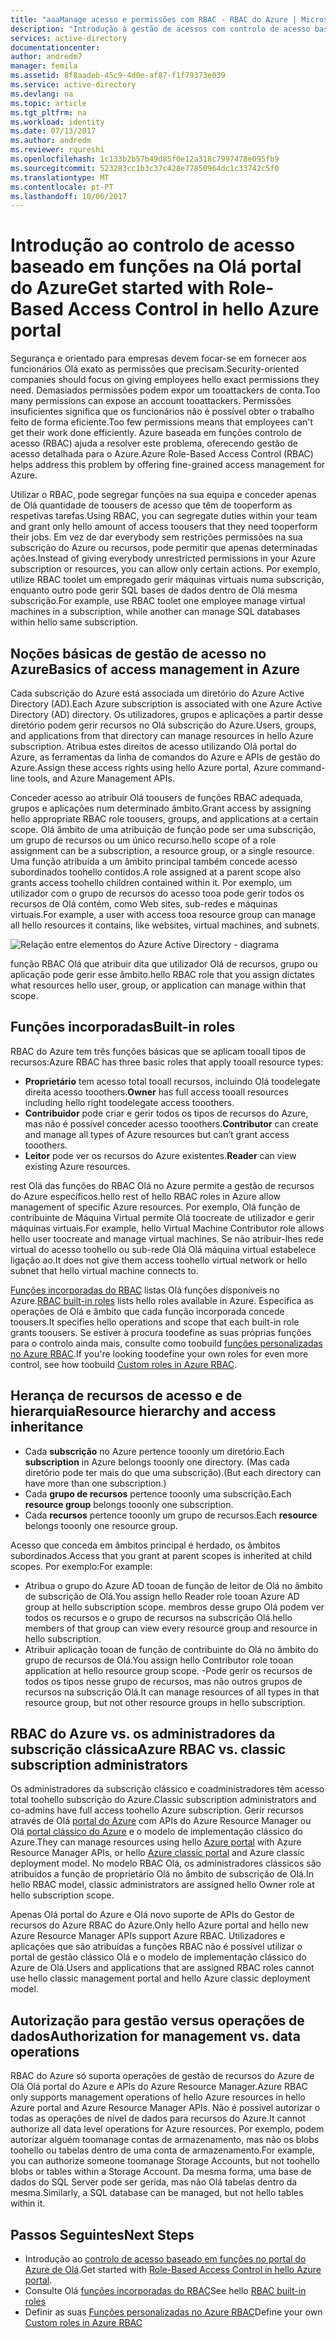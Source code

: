 ```yaml
---
title: "aaaManage acesso e permissões com RBAC - RBAC do Azure | Microsoft Docs"
description: "Introdução à gestão de acessos com controlo de acesso baseado em funções do Azure no Olá Portal do Azure. Utilize permissões de tooassign atribuições de função no seu diretório."
services: active-directory
documentationcenter: 
author: andredm7
manager: femila
ms.assetid: 8f8aadeb-45c9-4d0e-af87-f1f79373e039
ms.service: active-directory
ms.devlang: na
ms.topic: article
ms.tgt_pltfrm: na
ms.workload: identity
ms.date: 07/13/2017
ms.author: andredm
ms.reviewer: rqureshi
ms.openlocfilehash: 1c133b2b57b49d85f0e12a318c7997478e095fb9
ms.sourcegitcommit: 523283cc1b3c37c428e77850964dc1c33742c5f0
ms.translationtype: MT
ms.contentlocale: pt-PT
ms.lasthandoff: 10/06/2017
---
```

# <a name="get-started-with-role-based-access-control-in-hello-azure-portal"></a><span data-ttu-id="b1c9b-104">Introdução ao controlo de acesso baseado em funções na Olá portal do Azure</span><span class="sxs-lookup"><span data-stu-id="b1c9b-104">Get started with Role-Based Access Control in hello Azure portal</span></span>
<span data-ttu-id="b1c9b-105">Segurança e orientado para empresas devem focar-se em fornecer aos funcionários Olá exato as permissões que precisam.</span><span class="sxs-lookup"><span data-stu-id="b1c9b-105">Security-oriented companies should focus on giving employees hello exact permissions they need.</span></span> <span data-ttu-id="b1c9b-106">Demasiados permissões podem expor um tooattackers de conta.</span><span class="sxs-lookup"><span data-stu-id="b1c9b-106">Too many permissions can expose an account tooattackers.</span></span> <span data-ttu-id="b1c9b-107">Permissões insuficientes significa que os funcionários não é possível obter o trabalho feito de forma eficiente.</span><span class="sxs-lookup"><span data-stu-id="b1c9b-107">Too few permissions means that employees can't get their work done efficiently.</span></span> <span data-ttu-id="b1c9b-108">Azure baseada em funções controlo de acesso (RBAC) ajuda a resolver este problema, oferecendo gestão de acesso detalhada para o Azure.</span><span class="sxs-lookup"><span data-stu-id="b1c9b-108">Azure Role-Based Access Control (RBAC) helps address this problem by offering fine-grained access management for Azure.</span></span>

<span data-ttu-id="b1c9b-109">Utilizar o RBAC, pode segregar funções na sua equipa e conceder apenas de Olá quantidade de toousers de acesso que têm de tooperform as respetivas tarefas.</span><span class="sxs-lookup"><span data-stu-id="b1c9b-109">Using RBAC, you can segregate duties within your team and grant only hello amount of access toousers that they need tooperform their jobs.</span></span> <span data-ttu-id="b1c9b-110">Em vez de dar everybody sem restrições permissões na sua subscrição do Azure ou recursos, pode permitir que apenas determinadas ações.</span><span class="sxs-lookup"><span data-stu-id="b1c9b-110">Instead of giving everybody unrestricted permissions in your Azure subscription or resources, you can allow only certain actions.</span></span> <span data-ttu-id="b1c9b-111">Por exemplo, utilize RBAC toolet um empregado gerir máquinas virtuais numa subscrição, enquanto outro pode gerir SQL bases de dados dentro de Olá mesma subscrição.</span><span class="sxs-lookup"><span data-stu-id="b1c9b-111">For example, use RBAC toolet one employee manage virtual machines in a subscription, while another can manage SQL databases within hello same subscription.</span></span>

## <a name="basics-of-access-management-in-azure"></a><span data-ttu-id="b1c9b-112">Noções básicas de gestão de acesso no Azure</span><span class="sxs-lookup"><span data-stu-id="b1c9b-112">Basics of access management in Azure</span></span>
<span data-ttu-id="b1c9b-113">Cada subscrição do Azure está associada um diretório do Azure Active Directory (AD).</span><span class="sxs-lookup"><span data-stu-id="b1c9b-113">Each Azure subscription is associated with one Azure Active Directory (AD) directory.</span></span> <span data-ttu-id="b1c9b-114">Os utilizadores, grupos e aplicações a partir desse diretório podem gerir recursos no Olá subscrição do Azure.</span><span class="sxs-lookup"><span data-stu-id="b1c9b-114">Users, groups, and applications from that directory can manage resources in hello Azure subscription.</span></span> <span data-ttu-id="b1c9b-115">Atribua estes direitos de acesso utilizando Olá portal do Azure, as ferramentas da linha de comandos do Azure e APIs de gestão do Azure.</span><span class="sxs-lookup"><span data-stu-id="b1c9b-115">Assign these access rights using hello Azure portal, Azure command-line tools, and Azure Management APIs.</span></span>

<span data-ttu-id="b1c9b-116">Conceder acesso ao atribuir Olá toousers de funções RBAC adequada, grupos e aplicações num determinado âmbito.</span><span class="sxs-lookup"><span data-stu-id="b1c9b-116">Grant access by assigning hello appropriate RBAC role toousers, groups, and applications at a certain scope.</span></span> <span data-ttu-id="b1c9b-117">Olá âmbito de uma atribuição de função pode ser uma subscrição, um grupo de recursos ou um único recurso.</span><span class="sxs-lookup"><span data-stu-id="b1c9b-117">hello scope of a role assignment can be a subscription, a resource group, or a single resource.</span></span> <span data-ttu-id="b1c9b-118">Uma função atribuída a um âmbito principal também concede acesso subordinados toohello contidos.</span><span class="sxs-lookup"><span data-stu-id="b1c9b-118">A role assigned at a parent scope also grants access toohello children contained within it.</span></span> <span data-ttu-id="b1c9b-119">Por exemplo, um utilizador com o grupo de recursos do acesso tooa pode gerir todos os recursos de Olá contém, como Web sites, sub-redes e máquinas virtuais.</span><span class="sxs-lookup"><span data-stu-id="b1c9b-119">For example, a user with access tooa resource group can manage all hello resources it contains, like websites, virtual machines, and subnets.</span></span>

![Relação entre elementos do Azure Active Directory - diagrama](./media/role-based-access-control-what-is/rbac_aad.png)

<span data-ttu-id="b1c9b-121">função RBAC Olá que atribuir dita que utilizador Olá de recursos, grupo ou aplicação pode gerir esse âmbito.</span><span class="sxs-lookup"><span data-stu-id="b1c9b-121">hello RBAC role that you assign dictates what resources hello user, group, or application can manage within that scope.</span></span>

## <a name="built-in-roles"></a><span data-ttu-id="b1c9b-122">Funções incorporadas</span><span class="sxs-lookup"><span data-stu-id="b1c9b-122">Built-in roles</span></span>
<span data-ttu-id="b1c9b-123">RBAC do Azure tem três funções básicas que se aplicam tooall tipos de recursos:</span><span class="sxs-lookup"><span data-stu-id="b1c9b-123">Azure RBAC has three basic roles that apply tooall resource types:</span></span>

* <span data-ttu-id="b1c9b-124">**Proprietário** tem acesso total tooall recursos, incluindo Olá toodelegate direita acesso tooothers.</span><span class="sxs-lookup"><span data-stu-id="b1c9b-124">**Owner** has full access tooall resources including hello right toodelegate access tooothers.</span></span>
* <span data-ttu-id="b1c9b-125">**Contribuidor** pode criar e gerir todos os tipos de recursos do Azure, mas não é possível conceder acesso tooothers.</span><span class="sxs-lookup"><span data-stu-id="b1c9b-125">**Contributor** can create and manage all types of Azure resources but can’t grant access tooothers.</span></span>
* <span data-ttu-id="b1c9b-126">**Leitor** pode ver os recursos do Azure existentes.</span><span class="sxs-lookup"><span data-stu-id="b1c9b-126">**Reader** can view existing Azure resources.</span></span>

<span data-ttu-id="b1c9b-127">rest Olá das funções do RBAC Olá no Azure permite a gestão de recursos do Azure específicos.</span><span class="sxs-lookup"><span data-stu-id="b1c9b-127">hello rest of hello RBAC roles in Azure allow management of specific Azure resources.</span></span> <span data-ttu-id="b1c9b-128">Por exemplo, Olá função de contribuinte de Máquina Virtual permite Olá toocreate de utilizador e gerir máquinas virtuais.</span><span class="sxs-lookup"><span data-stu-id="b1c9b-128">For example, hello Virtual Machine Contributor role allows hello user toocreate and manage virtual machines.</span></span> <span data-ttu-id="b1c9b-129">Se não atribuir-lhes rede virtual do acesso toohello ou sub-rede Olá Olá máquina virtual estabelece ligação ao.</span><span class="sxs-lookup"><span data-stu-id="b1c9b-129">It does not give them access toohello virtual network or hello subnet that hello virtual machine connects to.</span></span> 

<span data-ttu-id="b1c9b-130">[Funções incorporadas do RBAC](role-based-access-built-in-roles.md) listas Olá funções disponíveis no Azure.</span><span class="sxs-lookup"><span data-stu-id="b1c9b-130">[RBAC built-in roles](role-based-access-built-in-roles.md) lists hello roles available in Azure.</span></span> <span data-ttu-id="b1c9b-131">Especifica as operações de Olá e âmbito que cada função incorporada concede toousers.</span><span class="sxs-lookup"><span data-stu-id="b1c9b-131">It specifies hello operations and scope that each built-in role grants toousers.</span></span> <span data-ttu-id="b1c9b-132">Se estiver à procura toodefine as suas próprias funções para o controlo ainda mais, consulte como toobuild [funções personalizadas no Azure RBAC](role-based-access-control-custom-roles.md).</span><span class="sxs-lookup"><span data-stu-id="b1c9b-132">If you're looking toodefine your own roles for even more control, see how toobuild [Custom roles in Azure RBAC](role-based-access-control-custom-roles.md).</span></span>

## <a name="resource-hierarchy-and-access-inheritance"></a><span data-ttu-id="b1c9b-133">Herança de recursos de acesso e de hierarquia</span><span class="sxs-lookup"><span data-stu-id="b1c9b-133">Resource hierarchy and access inheritance</span></span>
* <span data-ttu-id="b1c9b-134">Cada **subscrição** no Azure pertence tooonly um diretório.</span><span class="sxs-lookup"><span data-stu-id="b1c9b-134">Each **subscription** in Azure belongs tooonly one directory.</span></span> <span data-ttu-id="b1c9b-135">(Mas cada diretório pode ter mais do que uma subscrição).</span><span class="sxs-lookup"><span data-stu-id="b1c9b-135">(But each directory can have more than one subscription.)</span></span>
* <span data-ttu-id="b1c9b-136">Cada **grupo de recursos** pertence tooonly uma subscrição.</span><span class="sxs-lookup"><span data-stu-id="b1c9b-136">Each **resource group** belongs tooonly one subscription.</span></span>
* <span data-ttu-id="b1c9b-137">Cada **recursos** pertence tooonly um grupo de recursos.</span><span class="sxs-lookup"><span data-stu-id="b1c9b-137">Each **resource** belongs tooonly one resource group.</span></span>

<span data-ttu-id="b1c9b-138">Acesso que conceda em âmbitos principal é herdado, os âmbitos subordinados.</span><span class="sxs-lookup"><span data-stu-id="b1c9b-138">Access that you grant at parent scopes is inherited at child scopes.</span></span> <span data-ttu-id="b1c9b-139">Por exemplo:</span><span class="sxs-lookup"><span data-stu-id="b1c9b-139">For example:</span></span>

* <span data-ttu-id="b1c9b-140">Atribua o grupo do Azure AD tooan de função de leitor de Olá no âmbito de subscrição de Olá.</span><span class="sxs-lookup"><span data-stu-id="b1c9b-140">You assign hello Reader role tooan Azure AD group at hello subscription scope.</span></span> <span data-ttu-id="b1c9b-141">membros desse grupo Olá podem ver todos os recursos e o grupo de recursos na subscrição Olá.</span><span class="sxs-lookup"><span data-stu-id="b1c9b-141">hello members of that group can view every resource group and resource in hello subscription.</span></span>
* <span data-ttu-id="b1c9b-142">Atribuir aplicação tooan de função de contribuinte do Olá no âmbito do grupo de recursos de Olá.</span><span class="sxs-lookup"><span data-stu-id="b1c9b-142">You assign hello Contributor role tooan application at hello resource group scope.</span></span> <span data-ttu-id="b1c9b-143">-Pode gerir os recursos de todos os tipos nesse grupo de recursos, mas não outros grupos de recursos na subscrição Olá.</span><span class="sxs-lookup"><span data-stu-id="b1c9b-143">It can manage resources of all types in that resource group, but not other resource groups in hello subscription.</span></span>

## <a name="azure-rbac-vs-classic-subscription-administrators"></a><span data-ttu-id="b1c9b-144">RBAC do Azure vs. os administradores da subscrição clássica</span><span class="sxs-lookup"><span data-stu-id="b1c9b-144">Azure RBAC vs. classic subscription administrators</span></span>
<span data-ttu-id="b1c9b-145">Os administradores da subscrição clássico e coadministradores têm acesso total toohello subscrição do Azure.</span><span class="sxs-lookup"><span data-stu-id="b1c9b-145">Classic subscription administrators and co-admins have full access toohello Azure subscription.</span></span> <span data-ttu-id="b1c9b-146">Gerir recursos através de Olá [portal do Azure](https://portal.azure.com) com APIs do Azure Resource Manager ou Olá [portal clássico do Azure](https://manage.windowsazure.com) e o modelo de implementação clássico do Azure.</span><span class="sxs-lookup"><span data-stu-id="b1c9b-146">They can manage resources using hello [Azure portal](https://portal.azure.com) with Azure Resource Manager APIs, or hello [Azure classic portal](https://manage.windowsazure.com) and Azure classic deployment model.</span></span> <span data-ttu-id="b1c9b-147">No modelo RBAC Olá, os administradores clássicos são atribuídos a função de proprietário Olá no âmbito de subscrição de Olá.</span><span class="sxs-lookup"><span data-stu-id="b1c9b-147">In hello RBAC model, classic administrators are assigned hello Owner role at hello subscription scope.</span></span>

<span data-ttu-id="b1c9b-148">Apenas Olá portal do Azure e Olá novo suporte de APIs do Gestor de recursos do Azure RBAC do Azure.</span><span class="sxs-lookup"><span data-stu-id="b1c9b-148">Only hello Azure portal and hello new Azure Resource Manager APIs support Azure RBAC.</span></span> <span data-ttu-id="b1c9b-149">Utilizadores e aplicações que são atribuídas a funções RBAC não é possível utilizar o portal de gestão clássico Olá e o modelo de implementação clássico do Azure de Olá.</span><span class="sxs-lookup"><span data-stu-id="b1c9b-149">Users and applications that are assigned RBAC roles cannot use hello classic management portal and hello Azure classic deployment model.</span></span>

## <a name="authorization-for-management-vs-data-operations"></a><span data-ttu-id="b1c9b-150">Autorização para gestão versus operações de dados</span><span class="sxs-lookup"><span data-stu-id="b1c9b-150">Authorization for management vs. data operations</span></span>
<span data-ttu-id="b1c9b-151">RBAC do Azure só suporta operações de gestão de recursos do Azure de Olá Olá portal do Azure e APIs do Azure Resource Manager.</span><span class="sxs-lookup"><span data-stu-id="b1c9b-151">Azure RBAC only supports management operations of hello Azure resources in hello Azure portal and Azure Resource Manager APIs.</span></span> <span data-ttu-id="b1c9b-152">Não é possível autorizar o todas as operações de nível de dados para recursos do Azure.</span><span class="sxs-lookup"><span data-stu-id="b1c9b-152">It cannot authorize all data level operations for Azure resources.</span></span> <span data-ttu-id="b1c9b-153">Por exemplo, podem autorizar alguém toomanage contas de armazenamento, mas não os blobs toohello ou tabelas dentro de uma conta de armazenamento.</span><span class="sxs-lookup"><span data-stu-id="b1c9b-153">For example, you can authorize someone toomanage Storage Accounts, but not toohello blobs or tables within a Storage Account.</span></span> <span data-ttu-id="b1c9b-154">Da mesma forma, uma base de dados do SQL Server pode ser gerida, mas não Olá tabelas dentro da mesma.</span><span class="sxs-lookup"><span data-stu-id="b1c9b-154">Similarly, a SQL database can be managed, but not hello tables within it.</span></span>

## <a name="next-steps"></a><span data-ttu-id="b1c9b-155">Passos Seguintes</span><span class="sxs-lookup"><span data-stu-id="b1c9b-155">Next Steps</span></span>
* <span data-ttu-id="b1c9b-156">Introdução ao [controlo de acesso baseado em funções no portal do Azure de Olá](role-based-access-control-configure.md).</span><span class="sxs-lookup"><span data-stu-id="b1c9b-156">Get started with [Role-Based Access Control in hello Azure portal](role-based-access-control-configure.md).</span></span>
* <span data-ttu-id="b1c9b-157">Consulte Olá [funções incorporadas do RBAC](role-based-access-built-in-roles.md)</span><span class="sxs-lookup"><span data-stu-id="b1c9b-157">See hello [RBAC built-in roles](role-based-access-built-in-roles.md)</span></span>
* <span data-ttu-id="b1c9b-158">Definir as suas [Funções personalizadas no Azure RBAC](role-based-access-control-custom-roles.md)</span><span class="sxs-lookup"><span data-stu-id="b1c9b-158">Define your own [Custom roles in Azure RBAC](role-based-access-control-custom-roles.md)</span></span>
